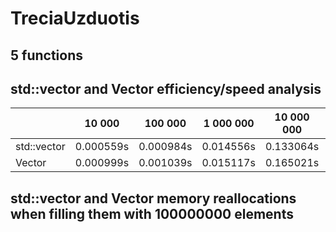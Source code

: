 # TreciaUzduotis
##  5 functions
## std::vector and Vector efficiency/speed analysis
|               |    10 000     |    100 000    |   1 000 000   |  10 000 000   |  100 000 000  |
| ------------- | ------------- | ------------- | ------------- | ------------- | ------------- |
|  std::vector  |   0.000559s   |   0.000984s   |   0.014556s   |   0.133064s   |   1.167885s   |
|    Vector     |   0.000999s   |   0.001039s   |   0.015117s   |   0.165021s   |   1.522337s   |

## std::vector and Vector memory reallocations when filling them with 100000000 elements
